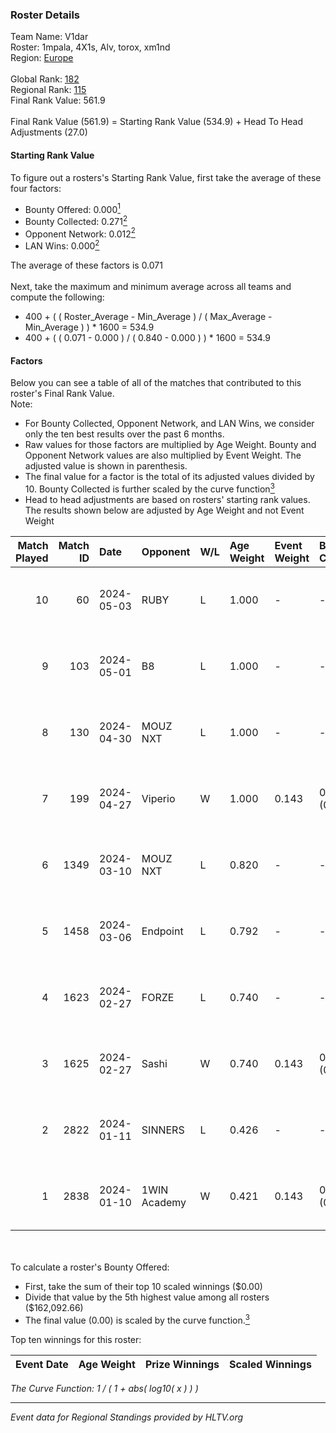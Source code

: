 ### Roster Details<br />
Team Name: V1dar<br />
Roster: 1mpala, 4X1s, Alv, torox, xm1nd<br />
Region: [Europe]( ../standings_europe.md)<br />
<br />
Global Rank: [182](../standings_global.md)<br />
Regional Rank: [115]( ../standings_europe.md)<br />
Final Rank Value:  561.9<br />
<br />
Final Rank Value (561.9) = Starting Rank Value (534.9) + Head To Head Adjustments (27.0)<br />

#### Starting Rank Value<br />
To figure out a rosters's Starting Rank Value, first take the average of these four factors:<br />
- Bounty Offered: 0.000[<sup>1</sup>](#table2)
- Bounty Collected: 0.271[<sup>2</sup>](#table1)
- Opponent Network: 0.012[<sup>2</sup>](#table1)
- LAN Wins: 0.000[<sup>2</sup>](#table1)

The average of these factors is 0.071<br />
<br />
Next, take the maximum and minimum average across all teams and compute the following:<br />
- 400 + ( ( Roster_Average - Min_Average ) / ( Max_Average - Min_Average ) ) * 1600 = 534.9
- 400 + ( ( 0.071 - 0.000 ) / ( 0.840 - 0.000 ) ) * 1600 = 534.9


#### Factors<br />
Below you can see a table of all of the matches that contributed to this roster's Final Rank Value.<br />
Note:<br />

- For Bounty Collected, Opponent Network, and LAN Wins, we consider only the ten best results over the past 6 months.
- Raw values for those factors are multiplied by Age Weight. Bounty and Opponent Network values are also multiplied by Event Weight. The adjusted value is shown in parenthesis.
- The final value for a factor is the total of its adjusted values divided by 10. Bounty Collected is further scaled by the curve function[<sup>3</sup>](#curveFunction)
- Head to head adjustments are based on rosters' starting rank values. The results shown below are adjusted by Age Weight and not Event Weight
<span id="table1"></span><br />


| Match Played | Match ID | Date       | Opponent     | W/L | Age Weight | Event Weight | Bounty Collected | Opponent Network | LAN Wins  | H2H Adj. | Roster                          |
| -: | -: | :- | :- | :- | :- | :- | :- | :- | :- | -: | :- |
|           10 |       60 | 2024-05-03 | RUBY         | L   | 1.000      | -            | -                | -                | -         |    -5.62 | 1mpala, 4X1s, Alv, torox, xm1nd |
|            9 |      103 | 2024-05-01 | B8           | L   | 1.000      | -            | -                | -                | -         |    -2.94 | 1mpala, 4X1s, Alv, torox, xm1nd |
|            8 |      130 | 2024-04-30 | MOUZ NXT     | L   | 1.000      | -            | -                | -                | -         |    -2.25 | 1mpala, 4X1s, Alv, torox, xm1nd |
|            7 |      199 | 2024-04-27 | Viperio      | W   | 1.000      | 0.143        | 0.006 (0.001)    | 0.089 (0.013)    | 0 (0.000) |    19.08 | 1mpala, 4X1s, Alv, torox, xm1nd |
|            6 |     1349 | 2024-03-10 | MOUZ NXT     | L   | 0.820      | -            | -                | -                | -         |    -1.55 | 1mpala, 4X1s, Alv, lom1k, torox |
|            5 |     1458 | 2024-03-06 | Endpoint     | L   | 0.792      | -            | -                | -                | -         |    -3.57 | 1mpala, 4X1s, Alv, lom1k, torox |
|            4 |     1623 | 2024-02-27 | FORZE        | L   | 0.740      | -            | -                | -                | -         |    -1.31 | 1mpala, 4X1s, Alv, lom1k, torox |
|            3 |     1625 | 2024-02-27 | Sashi        | W   | 0.740      | 0.143        | 0.188 (0.020)    | 1.000 (0.106)    | 0 (0.000) |    21.70 | 1mpala, 4X1s, Alv, lom1k, torox |
|            2 |     2822 | 2024-01-11 | SINNERS      | L   | 0.426      | -            | -                | -                | -         |    -0.71 | 1mpala, 4X1s, Alv, lom1k, torox |
|            1 |     2838 | 2024-01-10 | 1WIN Academy | W   | 0.421      | 0.143        | 0.000 (0.000)    | 0.000 (0.000)    | 0 (0.000) |     4.21 | 1mpala, 4X1s, Alv, lom1k, torox |

<br />
<span id="table2"></span><br />
To calculate a roster's Bounty Offered:<br />

- First, take the sum of their top 10 scaled winnings ($0.00)
- Divide that value by the 5th highest value among all rosters ($162,092.66)
- The final value (0.00) is scaled by the curve function.[<sup>3</sup>](#curveFunction)

Top ten winnings for this roster:<br />

| Event Date | Age Weight | Prize Winnings | Scaled Winnings |
| :- | -: | :- | :- |


<span id="curveFunction"></span>_The Curve Function: 1 / ( 1 + abs( log10( x ) ) )_<br />

---
_Event data for Regional Standings provided by HLTV.org_<br />
